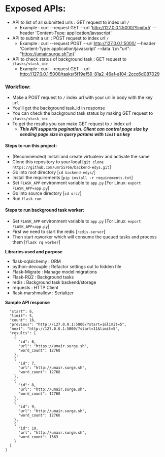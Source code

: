 # Exposed APIs:

- API to list of all submitted urls : GET request to index url `/`
  - Example : curl --request GET --url 'http://127.0.0.1:5000/?limit=5'  --header 'Content-Type: application/javascript'
- API to submit a url : POST request to index url `/`
  - Example : curl --request POST --url http://127.0.0.1:5000/ --header 'Content-Type: application/javascript' --data '{\n    "url": "https://umair.surge.sh"\n}'
- API to check status of background task : GET request to `/tasks/<task_id>`
  - Example : curl --request GET --url http://127.0.0.1:5000/tasks/5f19ef59-81a2-46af-a104-2ccc6d087029

### Workflow:

- Make a POST request to `/` index url with your url in body with the key `url`
- You'll get the background task_id in response
- You can check the background task status by making GET request to `/tasks/<task_id>`
- To get the results you can make GET request to `/` index url
   -  **_This API supports pagination. Client can control page size by sending page size in query params with `limit` as key_**


#### Steps to run this project:

- (Recommended) Install and create virtualenv and activate the same
- Clone this repository to your local [`git clone https://github.com/umr55766/backend-edys.git`]
- Go into root directory [`cd backend-edys/`]
- Install the requirements [`pip install -r requirements.txt`]
- Set `FLASK_APP` environment variable to `app.py` [For Linux: `export FLASK_APP=app.py`]
- Go into source directory [`cd src/`]
- Run `flask run`


#### Steps to run background task worker:

- Set `FLASK_APP` environment variable to `app.py` [For Linux: `export FLASK_APP=app.py`]
- First we need to start the redis [`redis-server`]
- Then start rqworker which will consume the queued tasks and process them [`flask rq worker`]


**Libraries used and purpose**
- flask-sqlalchemy : ORM
- python-decouple : Refactor settings out to hidden file
- Flask-Migrate : Manage model migrations
- Flask-RQ2 : Background tasks
- redis : Background task backend/storage
- requests : HTTP Client
- flask-marshmallow : Serializer

**Sample API response**
```{
  "start": 6,
  "limit": 5,
  "count": 16,
  "previous": "http://127.0.0.1:5000/?start=1&limit=5",
  "next": "http://127.0.0.1:5000/?start=11&limit=5",
  "results": [
    {
      "id": 6,
      "url": "https://umair.surge.sh",
      "word_count": 12768
    },
    {
      "id": 7,
      "url": "http://umair.surge.sh",
      "word_count": 12768
    },
    {
      "id": 8,
      "url": "http://umair.surge.sh",
      "word_count": 12768
    },
    {
      "id": 9,
      "url": "http://umair.surge.sh",
      "word_count": 12768
    },
    {
      "id": 10,
      "url": "http://umair.surge.sh",
      "word_count": 1363
    }
  ]
}
